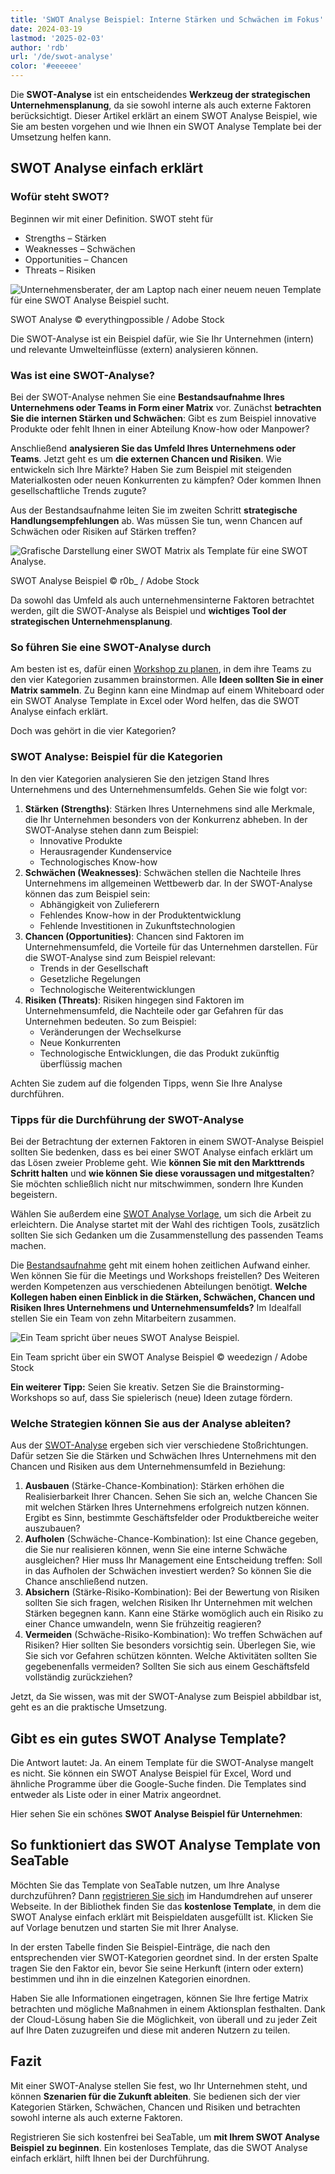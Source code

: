 ```yaml
---
title: 'SWOT Analyse Beispiel: Interne Stärken und Schwächen im Fokus'
date: 2024-03-19
lastmod: '2025-02-03'
author: 'rdb'
url: '/de/swot-analyse'
color: '#eeeeee'
---
```


Die **SWOT-Analyse** ist ein entscheidendes **Werkzeug der strategischen Unternehmensplanung**, da sie sowohl interne als auch externe Faktoren berücksichtigt. Dieser Artikel erklärt an einem SWOT Analyse Beispiel, wie Sie am besten vorgehen und wie Ihnen ein SWOT Analyse Template bei der Umsetzung helfen kann.

## SWOT Analyse einfach erklärt

### Wofür steht SWOT?

Beginnen wir mit einer Definition. SWOT steht für

- Strengths – Stärken
- Weaknesses – Schwächen
- Opportunities – Chancen
- Threats – Risiken

![Unternehmensberater, der am Laptop nach einer neuem neuen Template für eine SWOT Analyse Beispiel sucht.](https://seatable.io/wp-content/uploads/2022/04/Swot-Analyse-Template_AdobeStock_213201297_bearbeitet.jpg)

SWOT Analyse © everythingpossible / Adobe Stock

Die SWOT-Analyse ist ein Beispiel dafür, wie Sie Ihr Unternehmen (intern) und relevante Umwelteinflüsse (extern) analysieren können.

### Was ist eine SWOT-Analyse?

Bei der SWOT-Analyse nehmen Sie eine **Bestandsaufnahme Ihres Unternehmens oder Teams in Form einer Matrix** vor. Zunächst **betrachten Sie die internen Stärken und Schwächen**: Gibt es zum Beispiel innovative Produkte oder fehlt Ihnen in einer Abteilung Know-how oder Manpower?

Anschließend **analysieren Sie das Umfeld Ihres Unternehmens oder Teams**. Jetzt geht es um **die externen Chancen und Risiken**. Wie entwickeln sich Ihre Märkte? Haben Sie zum Beispiel mit steigenden Materialkosten oder neuen Konkurrenten zu kämpfen? Oder kommen Ihnen gesellschaftliche Trends zugute?

Aus der Bestandsaufnahme leiten Sie im zweiten Schritt **strategische Handlungsempfehlungen** ab. Was müssen Sie tun, wenn Chancen auf Schwächen oder Risiken auf Stärken treffen?

![Grafische Darstellung einer SWOT Matrix als Template für eine SWOT Analyse.](https://seatable.io/wp-content/uploads/2022/04/Swot-Analyse-template_AdobeStock_41600134_bearbeitet-711x474.jpg)

SWOT Analyse Beispiel © r0b\_ / Adobe Stock

Da sowohl das Umfeld als auch unternehmensinterne Faktoren betrachtet werden, gilt die SWOT-Analyse als Beispiel und **wichtiges Tool der strategischen Unternehmensplanung**.

### So führen Sie eine SWOT-Analyse durch

Am besten ist es, dafür einen [Workshop zu planen](https://seatable.io/workshop-planen/), in dem ihre Teams zu den vier Kategorien zusammen brainstormen. Alle **Ideen sollten Sie in einer Matrix sammeln**. Zu Beginn kann eine Mindmap auf einem Whiteboard oder ein SWOT Analyse Template in Excel oder Word helfen, das die SWOT Analyse einfach erklärt.

Doch was gehört in die vier Kategorien?

### SWOT Analyse: Beispiel für die Kategorien

In den vier Kategorien analysieren Sie den jetzigen Stand Ihres Unternehmens und des Unternehmensumfelds. Gehen Sie wie folgt vor:

1. **Stärken (Strengths)**: Stärken Ihres Unternehmens sind alle Merkmale, die Ihr Unternehmen besonders von der Konkurrenz abheben. In der SWOT-Analyse stehen dann zum Beispiel:
    - Innovative Produkte
    - Herausragender Kundenservice
    - Technologisches Know-how
2. **Schwächen (Weaknesses)**: Schwächen stellen die Nachteile Ihres Unternehmens im allgemeinen Wettbewerb dar. In der SWOT-Analyse können das zum Beispiel sein:
    - Abhängigkeit von Zulieferern
    - Fehlendes Know-how in der Produktentwicklung
    - Fehlende Investitionen in Zukunftstechnologien
3. **Chancen (Opportunities)**: Chancen sind Faktoren im Unternehmensumfeld, die Vorteile für das Unternehmen darstellen. Für die SWOT-Analyse sind zum Beispiel relevant:
    - Trends in der Gesellschaft
    - Gesetzliche Regelungen
    - Technologische Weiterentwicklungen
4. **Risiken (Threats)**: Risiken hingegen sind Faktoren im Unternehmensumfeld, die Nachteile oder gar Gefahren für das Unternehmen bedeuten. So zum Beispiel:
    - Veränderungen der Wechselkurse
    - Neue Konkurrenten
    - Technologische Entwicklungen, die das Produkt zukünftig überflüssig machen

Achten Sie zudem auf die folgenden Tipps, wenn Sie Ihre Analyse durchführen.

### Tipps für die Durchführung der SWOT-Analyse

Bei der Betrachtung der externen Faktoren in einem SWOT-Analyse Beispiel sollten Sie bedenken, dass es bei einer SWOT Analyse einfach erklärt um das Lösen zweier Probleme geht. Wie **können Sie mit den Markttrends Schritt halten** und **wie können Sie diese voraussagen und mitgestalten**? Sie möchten schließlich nicht nur mitschwimmen, sondern Ihre Kunden begeistern.

Wählen Sie außerdem eine [SWOT Analyse Vorlage](https://seatable.io/vorlage/mldpcbsqsr2yifjof71qkg/), um sich die Arbeit zu erleichtern. Die Analyse startet mit der Wahl des richtigen Tools, zusätzlich sollten Sie sich Gedanken um die Zusammenstellung des passenden Teams machen.

Die [Bestandsaufnahme](https://seatable.io/inventarliste-vorlagen/) geht mit einem hohen zeitlichen Aufwand einher. Wen können Sie für die Meetings und Workshops freistellen? Des Weiteren werden Kompetenzen aus verschiedenen Abteilungen benötigt. **Welche Kollegen haben einen Einblick in die Stärken, Schwächen, Chancen und Risiken Ihres Unternehmens und Unternehmensumfelds?** Im Idealfall stellen Sie ein Team von zehn Mitarbeitern zusammen.

![Ein Team spricht über neues SWOT Analyse Beispiel.](https://seatable.io/wp-content/uploads/2022/04/Swot-Analyse-Template_AdobeStock_284656559_bearbeitet-711x474.jpg)

Ein Team spricht über ein SWOT Analyse Beispiel © weedezign / Adobe Stock

**Ein weiterer Tipp:** Seien Sie kreativ. Setzen Sie die Brainstorming-Workshops so auf, dass Sie spielerisch (neue) Ideen zutage fördern.

### Welche Strategien können Sie aus der Analyse ableiten?

Aus der [SWOT-Analyse](https://de.wikipedia.org/wiki/SWOT-Analyse) ergeben sich vier verschiedene Stoßrichtungen. Dafür setzen Sie die Stärken und Schwächen Ihres Unternehmens mit den Chancen und Risiken aus dem Unternehmensumfeld in Beziehung:

1. **Ausbauen** (Stärke-Chance-Kombination): Stärken erhöhen die Realisierbarkeit Ihrer Chancen. Sehen Sie sich an, welche Chancen Sie mit welchen Stärken Ihres Unternehmens erfolgreich nutzen können. Ergibt es Sinn, bestimmte Geschäftsfelder oder Produktbereiche weiter auszubauen?
2. **Aufholen** (Schwäche-Chance-Kombination): Ist eine Chance gegeben, die Sie nur realisieren können, wenn Sie eine interne Schwäche ausgleichen? Hier muss Ihr Management eine Entscheidung treffen: Soll in das Aufholen der Schwächen investiert werden? So können Sie die Chance anschließend nutzen.
3. **Absichern** (Stärke-Risiko-Kombination): Bei der Bewertung von Risiken sollten Sie sich fragen, welchen Risiken Ihr Unternehmen mit welchen Stärken begegnen kann. Kann eine Stärke womöglich auch ein Risiko zu einer Chance umwandeln, wenn Sie frühzeitig reagieren?
4. **Vermeiden** (Schwäche-Risiko-Kombination): Wo treffen Schwächen auf Risiken? Hier sollten Sie besonders vorsichtig sein. Überlegen Sie, wie Sie sich vor Gefahren schützen könnten. Welche Aktivitäten sollten Sie gegebenenfalls vermeiden? Sollten Sie sich aus einem Geschäftsfeld vollständig zurückziehen?

Jetzt, da Sie wissen, was mit der SWOT-Analyse zum Beispiel abbildbar ist, geht es an die praktische Umsetzung.

## Gibt es ein gutes SWOT Analyse Template?

Die Antwort lautet: Ja. An einem Template für die SWOT-Analyse mangelt es nicht. Sie können ein SWOT Analyse Beispiel für Excel, Word und ähnliche Programme über die Google-Suche finden. Die Templates sind entweder als Liste oder in einer Matrix angeordnet.

Hier sehen Sie ein schönes **SWOT Analyse Beispiel für Unternehmen**:

## So funktioniert das SWOT Analyse Template von SeaTable

Möchten Sie das Template von SeaTable nutzen, um Ihre Analyse durchzuführen? Dann [registrieren Sie sich](https://seatable.io/registrierung/) im Handumdrehen auf unserer Webseite. In der Bibliothek finden Sie das **kostenlose Template**, in dem die SWOT Analyse einfach erklärt mit Beispieldaten ausgefüllt ist. Klicken Sie auf Vorlage benutzen und starten Sie mit Ihrer Analyse.

In der ersten Tabelle finden Sie Beispiel-Einträge, die nach den entsprechenden vier SWOT-Kategorien geordnet sind. In der ersten Spalte tragen Sie den Faktor ein, bevor Sie seine Herkunft (intern oder extern) bestimmen und ihn in die einzelnen Kategorien einordnen.

Haben Sie alle Informationen eingetragen, können Sie Ihre fertige Matrix betrachten und mögliche Maßnahmen in einem Aktionsplan festhalten. Dank der Cloud-Lösung haben Sie die Möglichkeit, von überall und zu jeder Zeit auf Ihre Daten zuzugreifen und diese mit anderen Nutzern zu teilen.

## Fazit

Mit einer SWOT-Analyse stellen Sie fest, wo Ihr Unternehmen steht, und können **Szenarien für die Zukunft ableiten**. Sie bedienen sich der vier Kategorien Stärken, Schwächen, Chancen und Risiken und betrachten sowohl interne als auch externe Faktoren.

Registrieren Sie sich kostenfrei bei SeaTable, um **mit Ihrem SWOT Analyse Beispiel zu beginnen**. Ein kostenloses Template, das die SWOT Analyse einfach erklärt, hilft Ihnen bei der Durchführung.
